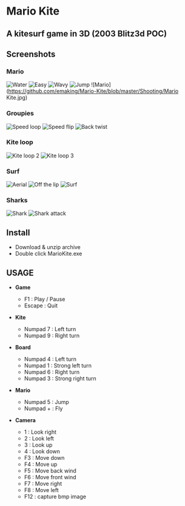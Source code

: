 # Mario Kite

## A kitesurf game in 3D  (2003 Blitz3d POC)

## Screenshots

### Mario
![Water](https://github.com/emaking/Mario-Kite/blob/master/Shooting/water.jpg)
![Easy](https://github.com/emaking/Mario-Kite/blob/master/Shooting/easy.jpg)
![Wavy](https://github.com/emaking/Mario-Kite/blob/master/Shooting/wavy.jpg)
![Jump](https://github.com/emaking/Mario-Kite/blob/master/Shooting/jump.jpg)
![Mario](https://github.com/emaking/Mario-Kite/blob/master/Shooting/Mario Kite.jpg)


### Groupies
![Speed loop](https://github.com/emaking/Mario-Kite/blob/master/Shooting/speed_loop.jpg)
![Speed flip](https://github.com/emaking/Mario-Kite/blob/master/Shooting/speed_flip.jpg)
![Back twist](https://github.com/emaking/Mario-Kite/blob/master/Shooting/back_twist.jpg)


### Kite loop
![Kite loop 2](https://github.com/emaking/Mario-Kite/blob/master/Shooting/Kite_Loop_2.jpg)
![Kite loop 3](https://github.com/emaking/Mario-Kite/blob/master/Shooting/Kite_Loop_3.jpg)


### Surf
![Aerial](https://github.com/emaking/Mario-Kite/blob/master/Shooting/aerial.jpg)
![Off the lip](https://github.com/emaking/Mario-Kite/blob/master/Shooting/off_the_lip.jpg)
![Surf](https://github.com/emaking/Mario-Kite/blob/master/Shooting/surf.jpg)


### Sharks
![Shark](https://github.com/emaking/Mario-Kite/blob/master/Shooting/shark.jpg)
![Shark attack](https://github.com/emaking/Mario-Kite/blob/master/Shooting/shark_attack.jpg)

 
## Install
- Download & unzip archive
- Double click MarioKite.exe

## USAGE 
* **Game** 
  * F1 : Play / Pause
  * Escape : Quit
  
* **Kite**
  * Numpad 7 : Left turn
  * Numpad 9 : Right turn

* **Board**
  * Numpad 4 : Left turn
  * Numpad 1 : Strong left turn
  * Numpad 6 : Right turn
  * Numpad 3 : Strong right turn

* **Mario**
  * Numpad 5 : Jump
  * Numpad + : Fly 

* **Camera**
  * 1 : Look right
  * 2 : Look left
  * 3 : Look up
  * 4 : Look down
  * F3 : Move down
  * F4 : Move up
  * F5 : Move back wind
  * F6 : Move front wind
  * F7 : Move right
  * F8 : Move left
  * F12 : capture bmp image
